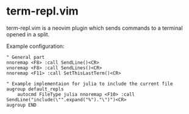 # term-repl.vim
term-repl.vim is a neovim plugin which sends commands to a terminal opened in a
split. 

Example configuration:

    " General part
    nnoremap <F8> :call SendLine()<CR>
    vnoremap <F8> :call SendLines()<CR>
    nnoremap <F11> :call SetThisLastTerm()<CR>

    " Example implementaion for julia to include the current file
    augroup default_repls
        autocmd FileType julia nnoremap <F10> :call SendLine("include(\"".expand("%")."\")")<CR>
    augroup END
